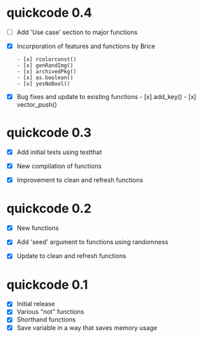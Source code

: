 # quickcode 0.4

- [ ] Add 'Use case' section to major functions
- [x] Incorporation of features and functions by Brice

      - [x] rcolorconst()
      - [x] genRandImg()
      - [x] archivedPkg()
      - [x] as.boolean()
      - [x] yesNoBool()
      
- [x] Bug fixes and update to existing functions
      - [x] add_key()
      - [x] vector_push()


# quickcode 0.3

- [x] Add initial tests using testthat
- [x] New compilation of functions
- [x] Improvement to clean and refresh functions


# quickcode 0.2

- [x] New functions
- [x] Add 'seed' argument to functions using randomness
- [x] Update to clean and refresh functions


# quickcode 0.1

- [x] Initial release
- [x] Various "not" functions
- [x] Shorthand functions
- [x] Save variable in a way that saves memory usage
